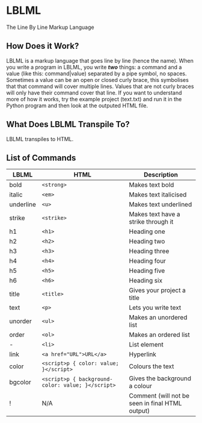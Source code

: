 # LBLML
The Line By Line Markup Language

## How Does it Work?
LBLML is a markup language that goes line by line (hence the name).
When you write a program in LBLML, you write ***two*** things: a command and
a value (like this: command|value) separated by a pipe symbol, no spaces. Sometimes a value 
can be an open or closed curly brace, this symbolises that that command will cover multiple
lines. Values that are not curly braces will only have their command cover
that line. If you want to understand more of how it works, try the example
project (text.txt) and run it in the Python program and then look at the outputed HTML file.

## What Does LBLML Transpile To?
LBLML transpiles to HTML.

## List of Commands
| LBLML | HTML | Description |
| --- | --- | --- |
| bold | `<strong>` | Makes text bold |
| italic | `<em>` | Makes text italicised |
| underline | `<u>` | Makes text underlined |
| strike | `<strike>` | Makes text have a strike through it |
| h1 | `<h1>` | Heading one |
| h2 | `<h2>` | Heading two |
| h3 | `<h3>` | Heading three |
| h4 | `<h4>` | Heading four |
| h5 | `<h5>` | Heading five |
| h6 | `<h6>` | Heading six |
| title | `<title>` | Gives your project a title |
| text | `<p>` | Lets you write text |
| unorder | `<ul>` | Makes an unordered list |
| order | `<ol>` | Makes an ordered list |
| \- | `<li>` | List element |
| link | `<a href="URL">URL</a>` | Hyperlink |
| color | `<script>p { color: value; }</script>` | Colours the text |
| bgcolor | `<script>p { background-color: value; }</script>` | Gives the background a colour |
| ! | N/A | Comment (will not be seen in final HTML output) |
